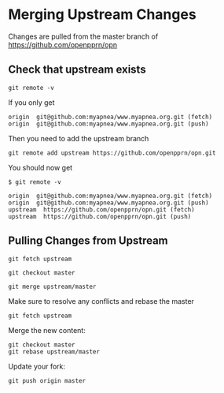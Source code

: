 # Merging Upstream Changes

Changes are pulled from the master branch of https://github.com/openpprn/opn

## Check that upstream exists

```
git remote -v
```

If you only get

```console
origin  git@github.com:myapnea/www.myapnea.org.git (fetch)
origin  git@github.com:myapnea/www.myapnea.org.git (push)
```

Then you need to add the upstream branch

```
git remote add upstream https://github.com/openpprn/opn.git
```

You should now get

```
$ git remote -v

origin  git@github.com:myapnea/www.myapnea.org.git (fetch)
origin  git@github.com:myapnea/www.myapnea.org.git (push)
upstream  https://github.com/openpprn/opn.git (fetch)
upstream  https://github.com/openpprn/opn.git (push)
```


## Pulling Changes from Upstream

```
git fetch upstream

git checkout master

git merge upstream/master
```

Make sure to resolve any conflicts and rebase the master

```
git fetch upstream
```

Merge the new content:

```
git checkout master
git rebase upstream/master
```

Update your fork:
```
git push origin master
```
